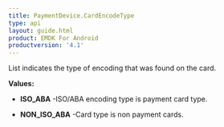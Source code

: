 ```yaml
---
title: PaymentDevice.CardEncodeType
type: api
layout: guide.html
product: EMDK For Android
productversion: '4.1'
---
```



List indicates the type of encoding that was found on the card.

**Values:**

* **ISO_ABA** -ISO/ABA encoding type is payment card type.

* **NON_ISO_ABA** -Card type is non payment cards.









